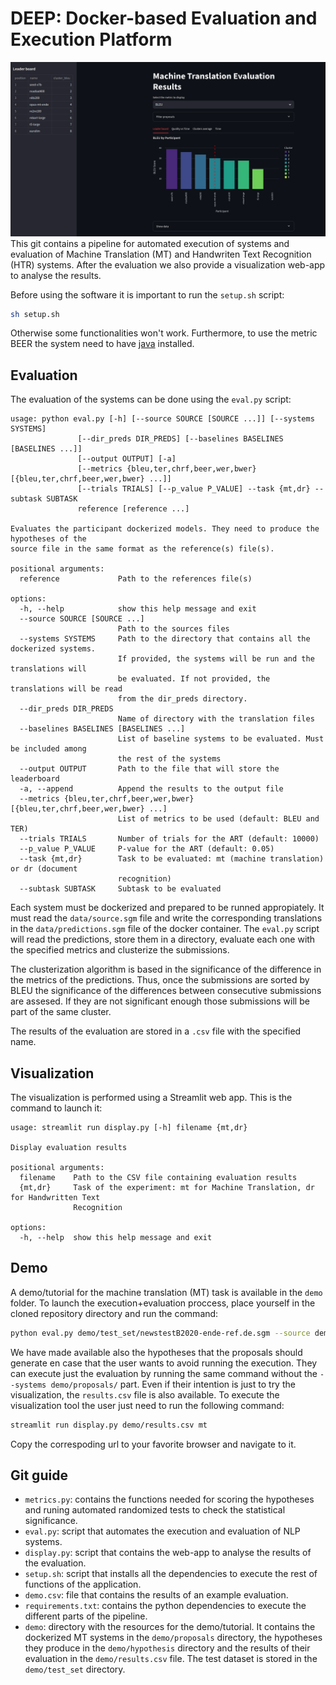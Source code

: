 # DEEP: Docker-based Evaluation and Execution Platform
![Screenshot of the visual interface](images/screenshot.png)
This git contains a pipeline for automated execution of systems and evaluation of Machine Translation (MT) and Handwriten Text Recognition (HTR) systems. After the evaluation we also provide a visualization web-app to analyse the results.

Before using the software it is important to run the `setup.sh` script:
```bash
sh setup.sh
```
Otherwise some functionalities won't work. Furthermore, to use the metric BEER the system need to have [java](https://www.java.com/en/download/manual.jsp) installed.

## Evaluation
The evaluation of the systems can be done using the `eval.py` script: 
```
usage: python eval.py [-h] [--source SOURCE [SOURCE ...]] [--systems SYSTEMS]
               [--dir_preds DIR_PREDS] [--baselines BASELINES [BASELINES ...]]
               [--output OUTPUT] [-a]
               [--metrics {bleu,ter,chrf,beer,wer,bwer} [{bleu,ter,chrf,beer,wer,bwer} ...]]
               [--trials TRIALS] [--p_value P_VALUE] --task {mt,dr} --subtask SUBTASK
               reference [reference ...]

Evaluates the participant dockerized models. They need to produce the hypotheses of the
source file in the same format as the reference(s) file(s).

positional arguments:
  reference             Path to the references file(s)

options:
  -h, --help            show this help message and exit
  --source SOURCE [SOURCE ...]
                        Path to the sources files
  --systems SYSTEMS     Path to the directory that contains all the dockerized systems.
                        If provided, the systems will be run and the translations will
                        be evaluated. If not provided, the translations will be read
                        from the dir_preds directory.
  --dir_preds DIR_PREDS
                        Name of directory with the translation files
  --baselines BASELINES [BASELINES ...]
                        List of baseline systems to be evaluated. Must be included among
                        the rest of the systems
  --output OUTPUT       Path to the file that will store the leaderboard
  -a, --append          Append the results to the output file
  --metrics {bleu,ter,chrf,beer,wer,bwer} [{bleu,ter,chrf,beer,wer,bwer} ...]
                        List of metrics to be used (default: BLEU and TER)
  --trials TRIALS       Number of trials for the ART (default: 10000)
  --p_value P_VALUE     P-value for the ART (default: 0.05)
  --task {mt,dr}        Task to be evaluated: mt (machine translation) or dr (document
                        recognition)
  --subtask SUBTASK     Subtask to be evaluated

```
Each system must be dockerized and prepared to be runned appropiately. It must read the `data/source.sgm` file and write the corresponding translations in the `data/predictions.sgm` file of the docker container. The `eval.py` script will read the predictions, store them in a directory, evaluate each one with the specified metrics and clusterize the submissions. 

The clusterization algorithm is based in the significance of the difference in the metrics of the predictions. Thus, once the submissions are sorted by BLEU the significance of the differences between consecutive submissions are assesed. If they are not significant enough those submissions will be part of the same cluster.

The results of the evaluation are stored in a `.csv` file with the specified name.

## Visualization
The visualization is performed using a Streamlit web app. This is the command to launch it:
```
usage: streamlit run display.py [-h] filename {mt,dr}

Display evaluation results

positional arguments:
  filename    Path to the CSV file containing evaluation results
  {mt,dr}     Task of the experiment: mt for Machine Translation, dr for Handwritten Text
              Recognition

options:
  -h, --help  show this help message and exit
```
## Demo
A demo/tutorial for the machine translation (MT) task is available in the `demo` folder. To launch the execution+evaluation proccess, place yourself in the cloned repository directory and run the command:
```bash
python eval.py demo/test_set/newstestB2020-ende-ref.de.sgm --source demo/test_set/newstestB2020-ende-src.en.sgm --systems demo/proposals/ --dir_preds demo/hypotheses/ --output demo/results.csv --metrics bleu ter chrf --task mt --subtask demo
```
We have made available also the hypotheses that the proposals should generate en case that the user wants to avoid running the execution. They can execute just the evaluation by running the same command without the `--systems demo/proposals/` part. Even if their intention is just to try the visualization, the `results.csv` file is also available. To execute the visualization tool the user just need to run the following command:
```bash
streamlit run display.py demo/results.csv mt
```
Copy the correspoding url to your favorite browser and navigate to it.

## Git guide
- `metrics.py`: contains the functions needed for scoring the hypotheses and runing automated randomized tests to check the statistical significance.
- `eval.py`: script that automates the execution and evaluation of NLP systems.
- `display.py`: script that contains the web-app to analyse the results of the evaluation.
- `setup.sh`: script that installs all the dependencies to execute the rest of functions of the application.
- `demo.csv`: file that contains the results of an example evaluation.
- `requirements.txt`: contains the python dependencies to execute the different parts of the pipeline.
- `demo`: directory with the resources for the demo/tutorial. It contains the dockerized MT systems in the `demo/proposals` directory, the hypotheses they produce in the `demo/hypothesis` directory and the results of their evaluation in the `demo/results.csv` file. The test dataset is stored in the `demo/test_set` directory.